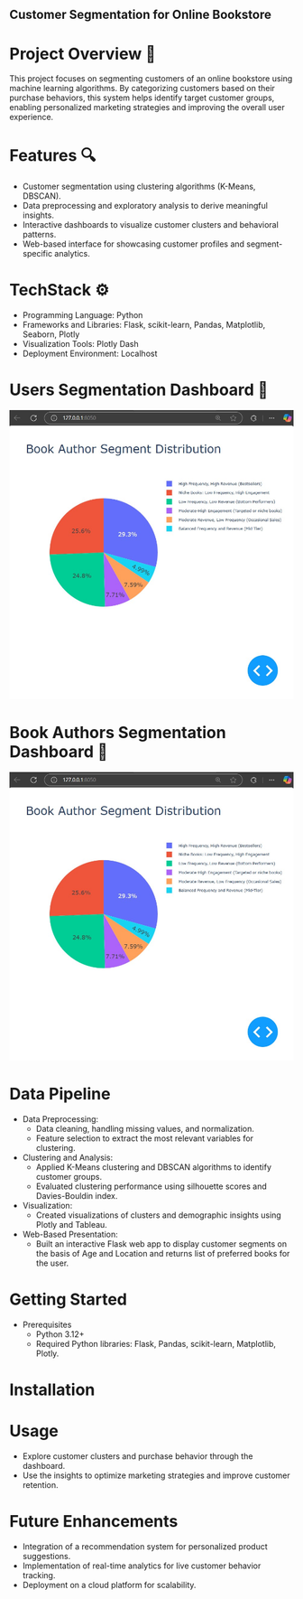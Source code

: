 ## Customer Segmentation for Online Bookstore
# Project Overview 🌟
This project focuses on segmenting customers of an online bookstore using machine learning algorithms. By categorizing customers based on their purchase behaviors, this system helps identify target customer groups, enabling personalized marketing strategies and improving the overall user experience.

# Features 🔍
- Customer segmentation using clustering algorithms (K-Means, DBSCAN).
- Data preprocessing and exploratory analysis to derive meaningful insights.
- Interactive dashboards to visualize customer clusters and behavioral patterns.
- Web-based interface for showcasing customer profiles and segment-specific analytics.

# TechStack ⚙️
- Programming Language: Python
- Frameworks and Libraries: Flask, scikit-learn, Pandas, Matplotlib, Seaborn, Plotly
- Visualization Tools: Plotly Dash
- Deployment Environment: Localhost

# Users Segmentation Dashboard 📸
![Book Authors Segmentation Acoording to Rating of Users Segmentation](Book_Author_Segmentation.jpg)

# Book Authors Segmentation Dashboard 📸
![Book Authors Segmentation Acoording to Rating of Users Segmentation](Book_Author_Segmentation.jpg)


# Data Pipeline
- Data Preprocessing:
    - Data cleaning, handling missing values, and normalization.
    - Feature selection to extract the most relevant variables for clustering.
- Clustering and Analysis:
    - Applied K-Means clustering and DBSCAN algorithms to identify customer groups.
    - Evaluated clustering performance using silhouette scores and Davies-Bouldin index.
- Visualization:
    - Created visualizations of clusters and demographic insights using Plotly and Tableau.
- Web-Based Presentation:
    - Built an interactive Flask web app to display customer segments on the basis of Age and Location and returns list of preferred books for the user.
# Getting Started
- Prerequisites
    - Python 3.12+
    - Required Python libraries: Flask, Pandas, scikit-learn, Matplotlib, Plotly.
# Installation 

# Usage
- Explore customer clusters and purchase behavior through the dashboard.
- Use the insights to optimize marketing strategies and improve customer retention.
# Future Enhancements
- Integration of a recommendation system for personalized product suggestions.
- Implementation of real-time analytics for live customer behavior tracking.
- Deployment on a cloud platform for scalability.
